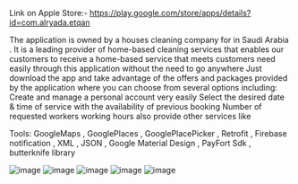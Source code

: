 Link on Apple Store:- https://play.google.com/store/apps/details?id=com.alryada.etqan

The application is owned by a houses cleaning company for in Saudi Arabia . It is a leading provider of home-based cleaning services that enables our customers to receive a home-based service that meets customers need easily through this application without the need to go anywhere
Just download the app and take advantage of the offers and packages provided by the application where you can choose from several options including:
Create and manage a personal account very easily 
Select the desired date & time of service with the availability of previous booking 
Number of requested workers 
working hours also provide other services like

Tools: GoogleMaps , GooglePlaces , GooglePlacePicker , Retrofit , Firebase notification , XML , JSON , Google Material Design , PayFort Sdk , butterknife library 

![image](https://drive.google.com/uc?export=view&id=1Bo_UlziwfQwaasAZDaC5yh539TQsKlJ7)
![image](https://drive.google.com/uc?export=view&id=1lzBfYC2cV00Q1-cG7YrNhD-xIvwpmFs3)
![image](https://drive.google.com/uc?export=view&id=1KageTAiQTI99Dtmwtj_4JB-nPWBuAab7)
![image](https://drive.google.com/uc?export=view&id=1LYuqijMauN9NSJMZnfGtSK8COHKyxHur)
![image](https://drive.google.com/uc?export=view&id=1ewf1TxDY4XHIRJ2becvjrBb0U_cT4KXA)

